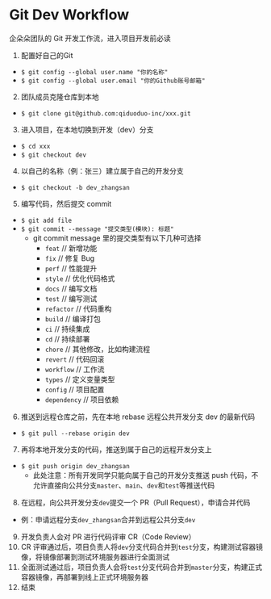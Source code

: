 # Git Dev Workflow

企朵朵团队的 Git 开发工作流，进入项目开发前必读

1. 配置好自己的Git

- `$ git config --global user.name "你的名称"`
- `$ git config --global user.email "你的Github账号邮箱"`

2. 团队成员克隆仓库到本地

- `$ git clone git@github.com:qiduoduo-inc/xxx.git`

3. 进入项目，在本地切换到开发（dev）分支

- `$ cd xxx`
- `$ git checkout dev`

4. 以自己的名称（例：张三）建立属于自己的开发分支

- `$ git checkout -b dev_zhangsan`

5. 编写代码，然后提交 commit

- `$ git add file`
- `$ git commit --message "提交类型(模块): 标题"`
  - git commit message 里的提交类型有以下几种可选择
    - `feat` // 新增功能
    - `fix` // 修复 Bug
    - `perf` // 性能提升
    - `style` // 优化代码格式
    - `docs` // 编写文档
    - `test` // 编写测试
    - `refactor` // 代码重构
    - `build` // 编译打包
    - `ci` // 持续集成
    - `cd` // 持续部署
    - `chore` // 其他修改，比如构建流程
    - `revert` // 代码回滚
    - `workflow` // 工作流
    - `types` // 定义变量类型
    - `config` // 项目配置
    - `dependency` // 项目依赖

6. 推送到远程仓库之前，先在本地 rebase 远程公共开发分支 dev 的最新代码

- `$ git pull --rebase origin dev`

7. 再将本地开发分支的代码，推送到属于自己的远程开发分支上

- `$ git push origin dev_zhangsan`
  - 此处注意：所有开发同学只能向属于自己的开发分支推送 push 代码，不允许直接向公共分支`master`、`main`、`dev`和`test`等推送代码

8. 在远程，向公共开发分支`dev`提交一个 PR（Pull Request），申请合并代码

- 例：申请远程分支`dev_zhangsan`合并到远程公共分支`dev`

9. 开发负责人会对 PR 进行代码评审 CR（Code Review）
10. CR 评审通过后，项目负责人将`dev`分支代码合并到`test`分支，构建测试容器镜像，将镜像部署到测试环境服务器进行全面测试
11. 全面测试通过后，项目负责人会将`test`分支代码合并到`master`分支，构建正式容器镜像，再部署到线上正式环境服务器
12. 结束
